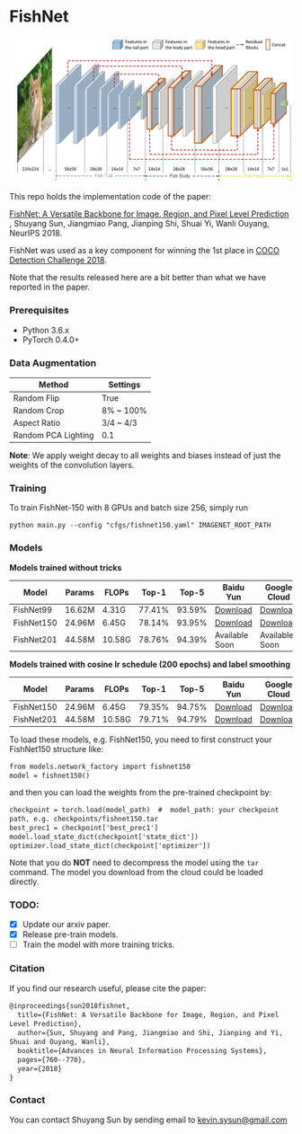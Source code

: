 # FishNet

![ ](head_pic.jpg)

This repo holds the implementation code of the paper:

[FishNet: A Versatile Backbone for Image, Region, and Pixel Level Prediction](http://papers.nips.cc/paper/7356-fishnet-a-versatile-backbone-for-image-region-and-pixel-level-prediction.pdf)
, Shuyang Sun, Jiangmiao Pang, Jianping Shi, Shuai Yi, Wanli Ouyang, NeurIPS 2018.

FishNet was used as a key component
 for winning the 1st place in [COCO Detection Challenge 2018](http://cocodataset.org/#detection-leaderboard).
 
 Note that the results released here are a bit better than what we have reported in the paper.

### Prerequisites
- Python 3.6.x
- PyTorch 0.4.0+

### Data Augmentation

| Method | Settings |
| -----  | -------- |
| Random Flip | True |
| Random Crop | 8% ~ 100% |
| Aspect Ratio| 3/4 ~ 4/3 |
| Random PCA Lighting | 0.1 |

**Note**: We apply weight decay to all weights and biases instead of just the weights of the convolution layers.

### Training
To train FishNet-150 with 8 GPUs and batch size 256, simply run
```
python main.py --config "cfgs/fishnet150.yaml" IMAGENET_ROOT_PATH
```

### Models
**Models trained without tricks**

|    Model   | Params | FLOPs | Top-1  | Top-5  | Baidu Yun | Google Cloud |
| ---------- | ------ | ----- | ------ | -----  | --------- | ------------ |
| FishNet99  | 16.62M | 4.31G | 77.41% | 93.59% | [Download](https://pan.baidu.com/s/11U3sRod1VfbDBRbmXph6KA)| [Download](https://www.dropbox.com/s/hvojbdsad5ue7yb/fishnet99_ckpt.tar?dl=0) |
| FishNet150 | 24.96M | 6.45G | 78.14% | 93.95% | [Download](https://pan.baidu.com/s/1uOEFsBHIdqpDLrbfCZJGUg)| [Download](https://www.dropbox.com/s/hjadcef18ln3o2v/fishnet150_ckpt.tar?dl=0)
| FishNet201 | 44.58M | 10.58G| 78.76% | 94.39% | Available Soon | Available Soon |

**Models trained with cosine lr schedule (200 epochs) and label smoothing**

|    Model   | Params | FLOPs | Top-1  | Top-5  | Baidu Yun | Google Cloud |
| ---------- | ------ | ----- | ------ | -----  | --------- | ------------ |
| FishNet150 | 24.96M | 6.45G | 79.35% | 94.75% | [Download](https://pan.baidu.com/s/1pt31cp-xGcsRJKZAPcp4yQ) | [Download](https://www.dropbox.com/s/ajy9p6f97y45f1r/fishnet150_ckpt_welltrained.tar?dl=0) |
| FishNet201 | 44.58M | 10.58G| 79.71% | 94.79% | [Download]() | [Download](https://www.dropbox.com/s/kvz2dmxe3fzn10m/fishnet201_ckpt_welltrain.tar?dl=0) |

To load these models, e.g. FishNet150, you need to first construct your FishNet150 structure like:

```
from models.network_factory import fishnet150
model = fishnet150()
```

and then you can load the weights from the pre-trained checkpoint by:
```
checkpoint = torch.load(model_path)  #  model_path: your checkpoint path, e.g. checkpoints/fishnet150.tar
best_prec1 = checkpoint['best_prec1']
model.load_state_dict(checkpoint['state_dict'])
optimizer.load_state_dict(checkpoint['optimizer'])
```

Note that you do **NOT** need to decompress the model using the ```tar``` command.
The model you download from the cloud could be loaded directly.

### TODO:
- [x] Update our arxiv paper.
- [x] Release pre-train models.
- [ ] Train the model with more training tricks.

### Citation

If you find our research useful, please cite the paper:
```
@inproceedings{sun2018fishnet,
  title={FishNet: A Versatile Backbone for Image, Region, and Pixel Level Prediction},
  author={Sun, Shuyang and Pang, Jiangmiao and Shi, Jianping and Yi, Shuai and Ouyang, Wanli},
  booktitle={Advances in Neural Information Processing Systems},
  pages={760--770},
  year={2018}
}
```

### Contact
You can contact Shuyang Sun by sending email to kevin.sysun@gmail.com

